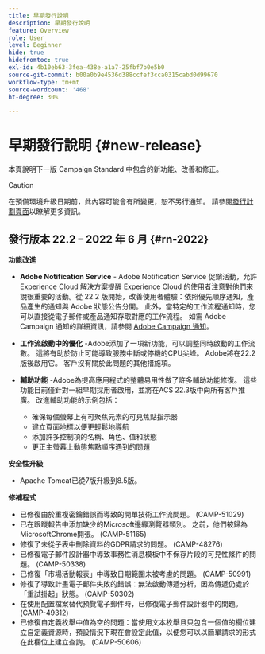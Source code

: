 ```yaml
---
title: 早期發行說明
description: 早期發行說明
feature: Overview
role: User
level: Beginner
hide: true
hidefromtoc: true
exl-id: 4b10eb63-3fea-438e-a1a7-25fbf7b0e5b0
source-git-commit: b00a0b9e4536d388ccfef3cca0315cabd0d99670
workflow-type: tm+mt
source-wordcount: '468'
ht-degree: 30%

---
```


# 早期發行說明 {#new-release}

本頁說明下一版 Campaign Standard 中包含的新功能、改善和修正。

>[!CAUTION]
>
> 在預備環境升級日期前，此內容可能會有所變更，恕不另行通知。 請參閱[發行計劃頁面](../../rn/using/release-planning.md)以瞭解更多資訊。

## 發行版本 22.2 – 2022 年 6 月 {#rn-2022}

**功能改進**

* **Adobe Notification Service** - Adobe Notification Service 促銷活動，允許 Experience Cloud 解決方案提醒 Experience Cloud 的使用者注意對他們來說很重要的活動。從 22.2 版開始，改善使用者體驗：依照優先順序通知，產品產生的通知與 Adobe 狀態公告分開。 此外，當特定的工作流程通知時，您可以直接從電子郵件或產品通知存取對應的工作流程。  如需 Adobe Campaign 通知的詳細資訊，請參閱 [Adobe Campaign 通知](../../administration/using/sending-internal-notifications.md)。

* **工作流啟動中的優化** -Adobe添加了一項新功能，可以調整同時啟動的工作流數。 這將有助於防止可能導致服務中斷或停機的CPU尖峰。 Adobe將在22.2版後啟用它。 客戶沒有關於此問題的其他措施項。

* **輔助功能** -Adobe為提高應用程式的整體易用性做了許多輔助功能修復。 這些功能目前僅針對一組早期採用者啟用，並將在ACS 22.3版中向所有客戶推廣。 改進輔助功能的示例包括：

   * 確保每個螢幕上有可聚焦元素的可見焦點指示器
   * 建立頁面地標以便更輕鬆地導航
   * 添加許多控制項的名稱、角色、值和狀態
   * 更正主螢幕上動態焦點順序遇到的問題

**安全性升級**

* Apache Tomcat已從7版升級到8.5版。

**修補程式**

* 已修復由於重複密鑰錯誤而導致的開單技術工作流問題。 (CAMP-51029)
* 已在跟蹤報告中添加缺少的Microsoft邊緣瀏覽器類別。 之前，他們被歸為MicrosoftChrome開張。 (CAMP-51165)
* 修復了未從子表中刪除資料的GDPR請求的問題。 (CAMP-48276)
* 已修復電子郵件設計器中導致事務性消息模板中不保存片段的可見性條件的問題。 (CAMP-50338)
* 已修復「市場活動報表」中導致日期範圍未被考慮的問題。 (CAMP-50991)
* 修復了導致計畫電子郵件失敗的錯誤：無法啟動傳遞分析，因為傳遞仍處於「重試掛起」狀態。 (CAMP-50302)
* 在使用配置檔案替代預覽電子郵件時，已修復電子郵件設計器中的問題。 (CAMP-49312)
* 已修復自定義枚舉中值為空的問題：當使用文本枚舉且只包含一個值的欄位建立自定義資源時，預設情況下現在會設定此值，以便您可以以簡單請求的形式在此欄位上建立查詢。 (CAMP-50606)
